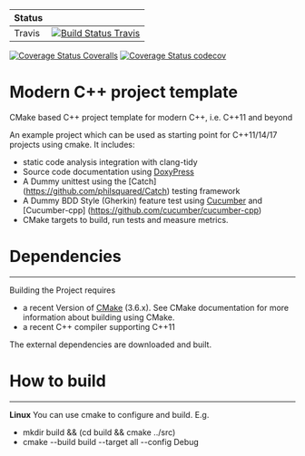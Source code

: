  Status | |
 :--- | :---
Travis  | [![Build Status Travis](https://travis-ci.org/meshell/modern_cpp_project_template.png)](https://travis-ci.org/meshell/modern_cpp_project_template)
[![Coverage Status Coveralls](https://coveralls.io/repos/github/meshell/modern_cpp_project_template/badge.svg?branch=master)](https://coveralls.io/github/meshell/modern_cpp_project_template?branch=master)
[![Coverage Status codecov](https://codecov.io/gh/meshell/modern_cpp_project_template/branch/master/graph/badge.svg)](https://codecov.io/gh/meshell/modern_cpp_project_template)


Modern C++ project template
===========================

CMake based C++ project template for modern C++, i.e. C++11 and beyond

An example project which can be used as starting point for C++11/14/17 projects using cmake.
It includes:
* static code analysis integration with clang-tidy
* Source code documentation using [DoxyPress](http://www.copperspice.com/docs/doxypress/index.html)
* A Dummy unittest using the [Catch] (https://github.com/philsquared/Catch) testing framework
* A Dummy BDD Style (Gherkin) feature test using [Cucumber](http://cukes.info/) and [Cucumber-cpp] (https://github.com/cucumber/cucumber-cpp)
* CMake targets to build, run tests and measure metrics.


# Dependencies
---------------
Building the Project requires
* a recent Version of [CMake](http://www.cmake.org/) (3.6.x). See CMake documentation for more information about building using CMake.
* a recent C++ compiler supporting C++11

The external dependencies are downloaded and built.

# How to build
--------------

__Linux__
You can use cmake to configure and build.
E.g.
* mkdir build && (cd build && cmake ../src)
* cmake --build build --target all --config Debug
